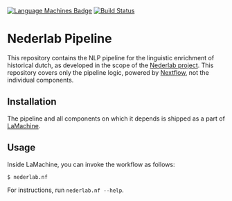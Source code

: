 [![Language Machines Badge](http://applejack.science.ru.nl/lamabadge.php/nederlab-pipeline)](http://applejack.science.ru.nl/languagemachines/)
[![Build Status](https://travis-ci.com/proycon/nederlab-pipeline.svg?branch=master)](https://travis-ci.org/proycon/nederlab-pipeline)

# Nederlab Pipeline

This repository contains the NLP pipeline for the linguistic enrichment of
historical dutch, as developed in the scope of the [Nederlab
project](https://www.nederlab.nl/). This repository covers only the pipeline
logic, powered by [Nextflow](https://www.nextflow.io), not the individual components.

## Installation

The pipeline and all components on which it depends is shipped as a part of [LaMachine](https://proycon.github.io/LaMachine).

## Usage

Inside LaMachine, you can invoke the workflow as follows:

```
$ nederlab.nf
```

For instructions, run ``nederlab.nf --help``.




